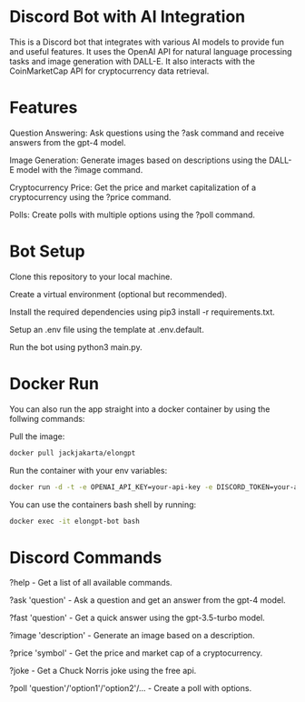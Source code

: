# Discord Bot with AI Integration

This is a Discord bot that integrates with various AI models to provide fun and useful features. It uses the OpenAI API for natural language processing tasks and image generation with DALL-E. It also interacts with the CoinMarketCap API for cryptocurrency data retrieval.
 
# Features

Question Answering: Ask questions using the ?ask command and receive answers from the gpt-4 model.

Image Generation: Generate images based on descriptions using the DALL-E model with the ?image command.

Cryptocurrency Price: Get the price and market capitalization of a cryptocurrency using the ?price command.

Polls: Create polls with multiple options using the ?poll command.

# Bot Setup

Clone this repository to your local machine.

Create a virtual environment (optional but recommended).

Install the required dependencies using pip3 install -r requirements.txt.

Setup an .env file using the template at .env.default.

Run the bot using python3 main.py.

# Docker Run

You can also run the app straight into a docker container by using the follwing commands:

Pull the image:

```bash
docker pull jackjakarta/elongpt
```

Run the container with your env variables:

```bash
docker run -d -t -e OPENAI_API_KEY=your-api-key -e DISCORD_TOKEN=your-api-key -e CMC_PRO_API_KEY=your-api-key --name elongpt-bot elongpt
```

You can use the containers bash shell by running:
```bash
docker exec -it elongpt-bot bash
```

# Discord Commands

?help - Get a list of all available commands.

?ask 'question' - Ask a question and get an answer from the gpt-4 model.

?fast 'question' - Get a quick answer using the gpt-3.5-turbo model.

?image 'description' - Generate an image based on a description.

?price 'symbol' - Get the price and market cap of a cryptocurrency.

?joke - Get a Chuck Norris joke using the free api. 

?poll 'question'/'option1'/'option2'/... - Create a poll with options.
